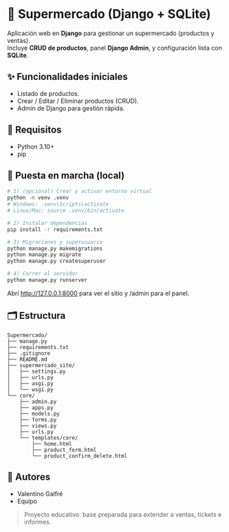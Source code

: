 # 🛒 Supermercado (Django + SQLite)

Aplicación web en **Django** para gestionar un supermercado (productos y ventas).  
Incluye **CRUD de productos**, panel **Django Admin**, y configuración lista con **SQLite**.

## ✨ Funcionalidades iniciales
- Listado de productos.
- Crear / Editar / Eliminar productos (CRUD).
- Admin de Django para gestión rápida.

## 🧰 Requisitos
- Python 3.10+
- pip

## 🚀 Puesta en marcha (local)
```bash
# 1) (opcional) Crear y activar entorno virtual
python -m venv .venv
# Windows: .venv\Scripts\activate
# Linux/Mac: source .venv/bin/activate

# 2) Instalar dependencias
pip install -r requirements.txt

# 3) Migraciones y superusuario
python manage.py makemigrations
python manage.py migrate
python manage.py createsuperuser

# 4) Correr el servidor
python manage.py runserver
```
Abrí http://127.0.0.1:8000 para ver el sitio y /admin para el panel.

## 🗂️ Estructura
```
Supermercado/
├── manage.py
├── requirements.txt
├── .gitignore
├── README.md
├── supermercado_site/
│   ├── settings.py
│   ├── urls.py
│   ├── asgi.py
│   └── wsgi.py
└── core/
    ├── admin.py
    ├── apps.py
    ├── models.py
    ├── forms.py
    ├── views.py
    ├── urls.py
    └── templates/core/
        ├── home.html
        ├── product_form.html
        └── product_confirm_delete.html
```

## 👥 Autores
- Valentino Galfré
- Equipo

> Proyecto educativo: base preparada para extender a ventas, tickets e informes.
